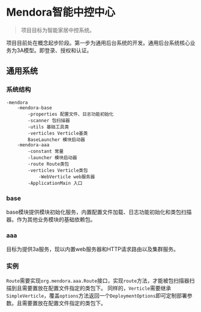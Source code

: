 # Mendora智能中控中心
> 项目目标为智能家居中控系统。  

项目目前处在概念起步阶段。第一步为通用后台系统的开发。通用后台系统核心业务为3A模型。即登录、授权和认证。
## 通用系统
### 系统结构

    -mendora
        -mendora-base
            -properties 配置文件、日志功能初始化
            -scanner 包扫描器
            -utils 基础工具类
            -verticles Verticle基类
            BaseLauncher 模块启动器
        -mendora-aaa
            -constant 常量
            -launcher 模块启动器
            -route Route类包
            -verticles Verticle类包
                -WebVerticle web服务器
            -ApplicationMain 入口
### base
base模块提供模块初始化服务，内置配置文件加载、日志功能初始化和类包扫描器。作为其他业务模块的基础依赖包。

### aaa
目标为提供3a服务，现以内置web服务器和HTTP请求路由以及集群服务。

### 实例
`Route`需要实现`org.mendora.aaa.Route`接口，实现`route`方法，才能被包扫描器扫描到且需要置放在配置文件指定的类包下。
同样的，`Verticle`需要继承`SimpleVerticle`，覆盖`options`方法返回一个`DeploymentOptions`即可定制部署参数。且需要置放在配置文件指定的类包下。


